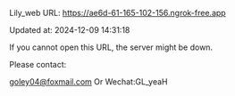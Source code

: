 Lily_web URL: https://ae6d-61-165-102-156.ngrok-free.app

Updated at: 2024-12-09 14:31:18

If you cannot open this URL, the server might be down.

Please contact: 

goley04@foxmail.com Or Wechat:GL_yeaH
